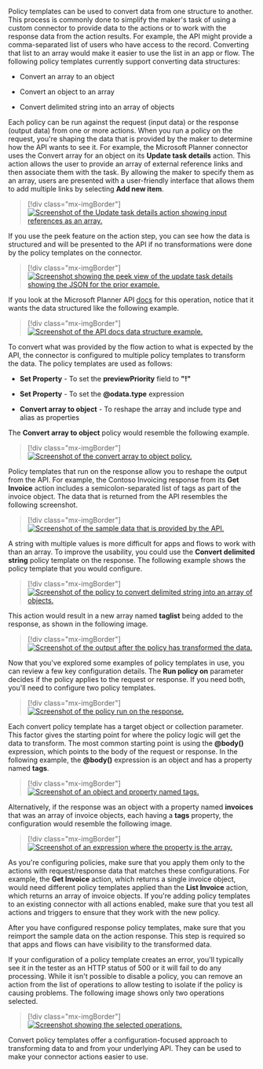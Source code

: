 Policy templates can be used to convert data from one structure to another. This process is commonly done to simplify the maker's task of using a custom connector to provide data to the actions or to work with the response data from the action results. For example, the API might provide a comma-separated list of users who have access to the record. Converting that list to an array would make it easier to use the list in an app or flow. The following policy templates currently support converting data structures:

-   Convert an array to an object

-   Convert an object to an array

-   Convert delimited string into an array of objects

Each policy can be run against the request (input data) or the response (output data) from one or more actions. When you run a policy on the request, you're shaping the data that is provided by the maker to determine how the API wants to see it. For example, the Microsoft Planner connector uses the Convert array for an object on its **Update task details** action. This action allows the user to provide an array of external reference links and then associate them with the task. By allowing the maker to specify them as an array, users are presented with a user-friendly interface that allows them to add multiple links by selecting **Add new item**.

> [!div class="mx-imgBorder"]
> [![Screenshot of the Update task details action showing input references as an array.](../media/update-task-details.png)](../media/update-task-details.png#lightbox)

If you use the peek feature on the action step, you can see how the data is structured and will be presented to the API if no transformations were done by the policy templates on the connector.

> [!div class="mx-imgBorder"]
> [![Screenshot showing the peek view of the update task details showing the JSON for the prior example.](../media/peek-feature.png)](../media/peek-feature.png#lightbox)

If you look at the Microsoft Planner API [docs](/graph/api/plannertaskdetails-update?view=graph-rest-1.0&tabs=http/?azure-portal=true) for this operation, notice that it wants the data structured like the following example.

> [!div class="mx-imgBorder"]
> [![Screenshot of the API docs data structure example.](../media/data-structure.png)](../media/data-structure.png#lightbox)

To convert what was provided by the flow action to what is expected by the API, the connector is configured to  multiple policy templates to transform the data. The policy templates are used as follows:

-   **Set Property** - To set the **previewPriority** field to **"!"**

-   **Set Property** - To set the **@odata.type** expression

-   **Convert array to object** - To reshape the array and include type and alias as properties

The **Convert array to object** policy would resemble the following example.

> [!div class="mx-imgBorder"]
> [![Screenshot of the convert array to object policy.](../media/convert-array-object.png)](../media/convert-array-object.png#lightbox)

Policy templates that run on the response allow you to reshape the output from the API. For example, the Contoso Invoicing response from its **Get Invoice** action includes a semicolon-separated list of tags as part of the invoice object. The data that is returned from the API resembles the following screenshot.

> [!div class="mx-imgBorder"]
> [![Screenshot of the sample data that is provided by the API.](../media/data-returned.png)](../media/data-returned.png#lightbox)

A string with multiple values is more difficult for apps and flows to work with than an array. To improve the usability, you could use the **Convert delimited string** policy template on the response. The following example shows the policy template that you would configure.

> [!div class="mx-imgBorder"]
> [![Screenshot of the policy to convert delimited string into an array of objects.](../media/policy-template.png)](../media/policy-template.png#lightbox)

This action would result in a new array named **taglist** being added to the response, as shown in the following image.

> [!div class="mx-imgBorder"]
> [![Screenshot of the output after the policy has transformed the data.](../media/taglist-array.png)](../media/taglist-array.png#lightbox)

Now that you've explored some examples of policy templates in use, you can review a few key configuration details. The **Run policy on** parameter decides if the policy applies to the request or response. If you need both, you'll need to configure two policy templates.

> [!div class="mx-imgBorder"]
> [![Screenshot of the policy run on the response.](../media/response-run.png)](../media/response-run.png#lightbox)

Each convert policy template has a target object or collection parameter. This factor gives the starting point for where the policy logic will get the data to transform. The most common starting point is using the **@body()** expression, which points to the body of the request or response. In the following example, the **@body()** expression is an object and has a property named **tags**.

> [!div class="mx-imgBorder"]
> [![Screenshot of an object and property named tags.](../media/object.png)](../media/object.png#lightbox)

Alternatively, if the response was an object with a property named **invoices** that was an array of invoice objects, each having a **tags** property, the configuration would resemble the following image.

> [!div class="mx-imgBorder"]
> [![Screenshot of an expression where the property is the array.](../media/configuration.png)](../media/configuration.png#lightbox)

As you're configuring policies, make sure that you apply them only to the actions with request/response data that matches these configurations. For example, the **Get Invoice** action, which returns a single invoice object, would need different policy templates applied than the **List Invoice** action, which returns an array of invoice objects. If you're adding policy templates to an existing connector with all actions enabled, make sure that you test all actions and triggers to ensure that they work with the new policy.

After you have configured response policy templates, make sure that you reimport the sample data on the action response. This step is required so that apps and flows can have visibility to the transformed data.

If your configuration of a policy template creates an error, you'll typically see it in the tester as an HTTP status of 500 or it will fail to do any processing. While it isn't possible to disable a policy, you can remove an action from the list of operations to allow testing to isolate if the policy is causing problems. The following image shows only two operations selected.

> [!div class="mx-imgBorder"]
> [![Screenshot showing the selected operations.](../media/operations.png)](../media/operations.png#lightbox)

Convert policy templates offer a configuration-focused approach to transforming data to and from your underlying API. They can be used to make your connector actions easier to use.
